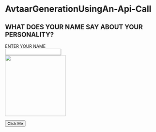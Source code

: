 # AvtaarGenerationUsingAn-Api-Call
<!DOCTYPE html>
<html>
<head>
 <title></title>
 <link rel="stylesheet" type="text/css" href="Avtaar.css">
 <link href="https://fonts.googleapis.com/css?family=Luckiest+Guy" rel="stylesheet">
</head>
<body>

<section>
 <h1>WHAT DOES YOUR NAME SAY ABOUT YOUR PERSONALITY?</h1>
        
 <div class="centerDiv">
  <div class="details">
   <label>ENTER YOUR NAME</label><br>
   <input type="text" name="" id="nameid">
  </div>

  <div class="imgdiv">
   <img src="C:/Users/omama/OneDrive/Pictures/macbook_mouse.jpg" width="200" height="200" class="imgchange">
  </div>

  <button> Click Me</button>
  
 </div>
</section>


<script src="https://cdnjs.cloudflare.com/ajax/libs/jquery/3.4.0/jquery.min.js"></script>

<script>
 $(document).ready(function(){
  $('button').click(function(){
   const name = $('#nameid').val();
   alert(name);
   $('.imgchange').attr('src',`https://joeschmoe.io/api/v1/${name}`);
   const b = $('.imgchange');
   console.log(b);

  });
 });
</script>

</body>
</html>
